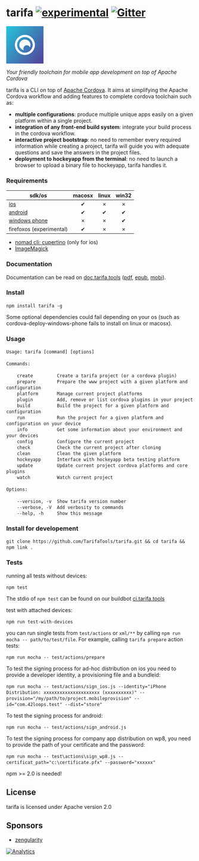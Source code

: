 tarifa [![experimental](http://badges.github.io/stability-badges/dist/experimental.svg)](http://github.com/hughsk/stability-badges) [![Gitter](https://badges.gitter.im/Join%20Chat.svg)](https://gitter.im/TarifaTools/tarifa)
======

<a href="http://tarifa.tools">
    <img src="./template/assets/logo.png" width="100px" align="center" alt="tarifa logo" />
</a>

*Your friendly toolchain for mobile app development on top of Apache Cordova*

tarifa is a CLI on top of [Apache Cordova](http://cordova.apache.org/).
It aims at simplifying the Apache Cordova workflow and adding features to complete cordova toolchain such as:

* **multiple configurations**: produce multiple unique apps easily on a given platform within a single project.
* **integration of any front-end build system**: integrate your build process in the cordova workflow.
* **interactive project bootstrap**: no need to remember every required information while creating a project, tarifa will guide you
with adequate questions and save the answers in the project files.
* **deployment to hockeyapp from the terminal**: no need to launch a browser to upload a binary file to hockeyapp, tarifa handles it.

### Requirements

| sdk/os                                     | macosx | linux | win32 |
| -------------------------------------------|:------:|:-----:|:-----:|
| [ios](http://developer.apple.com/)         | ✔      | ✗     | ✗     |
| [android](http://developer.android.com/)   | ✔      | ✔     | ✔     |
| [windows phone](http://msdn.microsoft.com/en-us/library/windows/apps/ff630878) | ✗      | ✗     | ✔     |
| firefoxos (experimental) |  ✔      | ✗     | ✗     |

* [nomad cli: cupertino](https://github.com/nomad/cupertino) (only for ios)
* [ImageMagick](http://www.imagemagick.org/)

### Documentation

Documentation can be read on [doc.tarifa.tools](http://doc.tarifa.tools) ([pdf](https://www.gitbook.com/download/pdf/book/42loops/tarifa), [epub](https://www.gitbook.com/download/epub/book/42loops/tarifa), [mobi](https://www.gitbook.com/download/mobi/book/42loops/tarifa)).

### Install

```
npm install tarifa -g
```

Some optional dependencies could fail depending on your os
(such as cordova-deploy-windows-phone fails to install on linux or macosx).

### Usage

```
Usage: tarifa [command] [options]

Commands:

    create         Create a tarifa project (or a cordova plugin)
    prepare        Prepare the www project with a given platform and configuration
    platform       Manage current project platforms
    plugin         Add, remove or list cordova plugins in your project
    build          Build the project for a given platform and configuration
    run            Run the project for a given platform and configuration on your device
    info           Get some information about your environment and your devices
    config         Configure the current project
    check          Check the current project after cloning
    clean          Clean the given platform
    hockeyapp      Interface with hockeyapp beta testing platform
    update         Update current project cordova platforms and core plugins
    watch          Watch current project

Options:

    --version, -v  Show tarifa version number
    --verbose, -V  Add verbosity to commands
    --help, -h     Show this message
```

### Install for developement

```
git clone https://github.com/TarifaTools/tarifa.git && cd tarifa && npm link .
```

### Tests

running all tests without devices:

```
npm test
```

The stdio of `npm test` can be found on our buildbot [ci.tarifa.tools](http://ci.tarifa.tools/)

test with attached devices:

```
npm run test-with-devices
```

you can run single tests from `test/actions` or `xml/**` by calling `npm run mocha -- path/to/test/file`.
For example, calling `tarifa prepare` action tests:

```
npm run mocha -- test/actions/prepare
```

To test the signing process for ad-hoc distribution on ios you need to provide a developer identity, a provisioning file and a bundleid:

```
npm run mocha -- test/actions/sign_ios.js --identity="iPhone Distribution: xxxxxxxxxxxxxxxxxxxxx (xxxxxxxxxx)" --provision="/my/path/to/project.mobileprovision" --id="com.42loops.test" --dist="store"
```

To test the signing process for android:

```
npm run mocha -- test/actions/sign_android.js
```

To test the signing process for company app distribution on wp8, you need to provide the path of your certificate and the password:

```
npm run mocha -- test\actions\sign_wp8.js --certificat_path="c:\certificate.pfx" --password="xxxxxx"
```

npm >= 2.0 is needed!

## License

tarifa is licensed under Apache version 2.0

## Sponsors

* [zengularity](http://zengularity.com)

[![Analytics](https://ga-beacon.appspot.com/UA-35740178-1/tarifa/readme?pixel)](https://github.com/igrigorik/ga-beacon)
